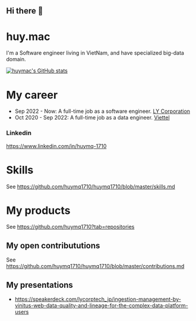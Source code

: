 ## Hi there 👋

# huy.mac

I'm a Software engineer living in VietNam, and have specialized big-data domain.

[![huymac's GitHub stats](https://github-readme-stats.vercel.app/api?username=huymq1710&show_icons=true&count_private=true)](https://github.com/anuraghazra/github-readme-stats) 


# My career

- Sep 2022 - Now: A full-time job as a software engineer. [LY Corporation](https://www.lycorp.co.jp/en/)
- Oct 2020 - Sep 2022: A full-time job as a data engineer. [Viettel](https://viettel.com.vn/en/)

### Linkedin
https://www.linkedin.com/in/huymq-1710

# Skills

See https://github.com/huymq1710/huymq1710/blob/master/skills.md

# My products

See https://github.com/huymq1710?tab=repositories

## My open contribututions

See https://github.com/huymq1710/huymq1710/blob/master/contributions.md

## My presentations

- https://speakerdeck.com/lycorptech_jp/ingestion-management-by-vinitus-web-data-quality-and-lineage-for-the-complex-data-platform-users
